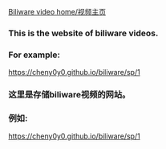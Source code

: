 [Biliware video home/视频主页](https://cheny0y0.github.io/144881/blog/bili/sp)
### This is the website of biliware videos.  
### For example:  
<https://cheny0y0.github.io/biliware/sp/1>  
### 这里是存储biliware视频的网站。  
### 例如:  
<https://cheny0y0.github.io/biliware/sp/1>
